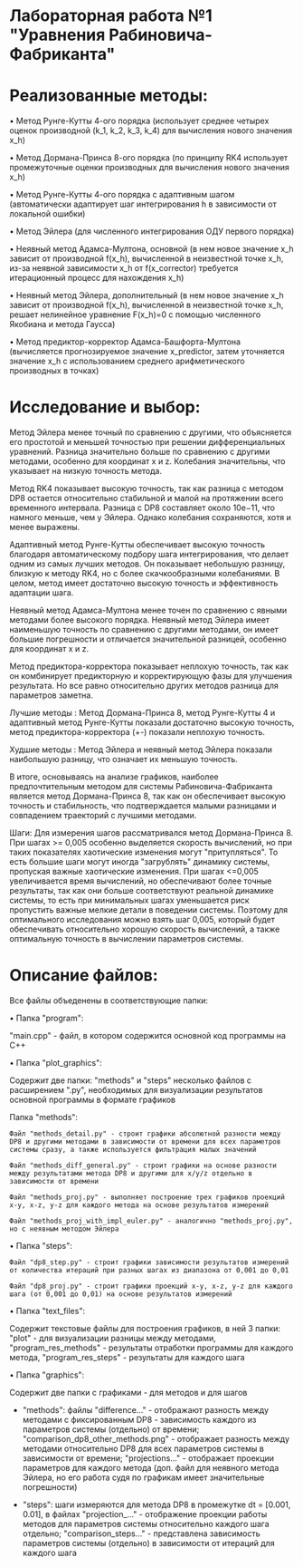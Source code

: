 # Лабораторная работа №1 "Уравнения Рабиновича-Фабриканта"

# Реализованные методы:
• Метод Рунге-Кутты 4-ого порядка (использует среднее четырех оценок производной (k_1, k_2, k_3, k_4) для вычисления нового значения x_h)

• Метод Дормана-Принса 8-ого порядка (по принципу RK4 использует промежуточные оценки производных для вычисления нового значения x_h)

• Метод Рунге-Кутты 4-ого порядка с адаптивным шагом (автоматически адаптирует шаг интегрирования h в зависимости от локальной ошибки)

• Метод Эйлера (для численного интегрирования ОДУ первого порядка)

• Неявный метод Адамса-Мултона, основной (в нем новое значение x_h зависит от производной f(x_h), вычисленной в неизвестной точке x_h, из-за неявной зависимости x_h от f(x_corrector) требуется итерационный процесс для нахождения x_h) 

• Неявный метод Эйлера, дополнительный (в нем новое значение x_h зависит от производной f(x_h), вычисленной в неизвестной точке x_h, решает нелинейное уравнение F(x_h)=0 с помощью численного Якобиана и метода Гаусса)

• Метод предиктор-корректор Адамса-Башфорта-Мултона (вычисляется прогнозируемое значение x_predictor, затем уточняется значение x_h с использованием среднего арифметического производных в точках)

# Исследование и выбор:
Метод Эйлера менее точный по сравнению с другими, что объясняется его простотой и меньшей точностью при решении дифференциальных уравнений. Разница значительно больше по сравнению с другими методами, особенно для координат x и z. Колебания значительны, что указывает на низкую точность метода.

Метод RK4 показывает высокую точность, так как разница с методом DP8 остается относительно стабильной и малой на протяжении всего временного интервала. Разница с DP8 составляет около 10e−11, что намного меньше, чем у Эйлера. Однако колебания сохраняются, хотя и менее выражены.

Адаптивный метод Рунге-Кутты обеспечивает высокую точность благодаря автоматическому подбору шага интегрирования, что делает одним из самых лучших методов. Он показывает небольшую разницу, близкую к методу RK4, но с более скачкообразными колебаниями. В целом, метод имеет достаточно высокую точность и эффективность адаптации шага.

Неявный метод Адамса-Мултона менее точен по сравнению с явными методами более высокого порядка. Неявный метод Эйлера имеет наименьшую точность по сравнению с другими методами, он имеет большие погрешности и отличается значительной разницей, особенно для координат x и z.

Метод предиктора-корректора показывает неплохую точность, так как он комбинирует предикторную и корректирующую фазы для улучшения результата. Но все равно относительно других методов разница для параметров заметна.

Лучшие методы : Метод Дормана-Принса 8, метод Рунге-Кутты 4 и адаптивный метод Рунге-Кутты показали достаточно высокую точность, метод предиктора-корректора (+-) показали неплохую точность.

Худшие методы : Метод Эйлера и неявный метод Эйлера показали наибольшую разницу, что означает их меньшую точность.

В итоге, основываясь на анализе графиков, наиболее предпочтительным методом для системы Рабиновича-Фабриканта является метод Дормана-Принса 8, так как он обеспечивает высокую точность и стабильность, что подтверждается малыми разницами и совпадением траекторий с лучшими методами.

Шаги:
Для измерения шагов рассматривался метод Дормана-Принса 8.
При шагах >= 0,005 особенно выделяется скорость вычислений, но при таких показателях хаотические изменения могут "притупляться". То есть большие шаги могут иногда "загрублять" динамику системы, пропуская важные хаотические изменения.
При шагах <=0,005 увеличивается время вычислений, но обеспечивают более точные результаты, так как они больше соответствуют реальной динамике системы, то есть при минимальных шагах уменьшается риск пропустить важные мелкие детали в поведении системы.
Поэтому для оптимального исследования можно взять шаг 0,005, который будет обеспечивать относительно хорошую скорость вычислений, а также оптимальную точность в вычислении параметров системы.

# Описание файлов:
Все файлы объеденены в соответствующие папки:

• Папка "program":

  "main.cpp" - файл, в котором содержится основной код программы на C++

• Папка "plot_graphics":

  Содержит две папки: "methods" и "steps" несколько файлов с расширением ".py", необходимых для визуализации результатов основной программы в формате графиков
  
  Папка "methods":
  
    Файл "methods_detail.py" - строит графики абсолютной разности между DP8 и другими методами в зависимости от времени для всех параметров системы сразу, а также используется фильтрация малых значений    
  
    Файл "methods_diff_general.py" - строит графики на основе разности между результатами метода DP8 и другими для x/y/z отдельно в зависимости от времени
  
    Файл "methods_proj.py" - выполняет построение трех графиков проекций x-y, x-z, y-z для каждого метода на основе результатов измерений
  
    Файл "methods_proj_with_impl_euler.py" - аналогично "methods_proj.py", но с неявным методом Эйлера
      
  • Папка "steps":
  
    Файл "dp8_step.py" - строит графики зависимости результатов измерений от количества итераций при разных шагах из диапазона от 0,001 до 0,01
  
    Файл "dp8_proj.py" - строит графики проекций x-y, x-z, y-z для каждого шага (от 0,001 до 0,01) на основе результатов измерений

  
• Папка "text_files": 

  Содержит текстовые файлы для построения графиков, в ней 3 папки: "plot" - для визуализации разницы между методами, "program_res_methods" - результаты отработки программы для каждого метода, "program_res_steps" - результаты для каждого шага

• Папка "graphics":

  Содержит две папки с графиками - для методов и для шагов
  
  - "methods": файлы "difference..." - отображают разность между методами с фиксированным DP8 - зависимость каждого из параметров системы (отдельно) от времени; "comparison_dp8_other_methods.png" - отображает разность между методами относительно DP8 для всех параметров системы в зависимости от времени; "projections..." - отображает проекции параметров для каждого метода (доп. файл для неявного метода Эйлера, но его работа судя по графикам имеет значительные погрешности)
    
  - "steps": шаги измеряются для метода DP8 в промежутке dt = [0.001, 0.01], в файлах "projection_..." - отображение проекции работы методов для параметров системы относительно каждого шага отдельно; "comparison_steps..." - представлена зависимость параметров системы (отдельно) в зависимости от итераций для каждого шага
